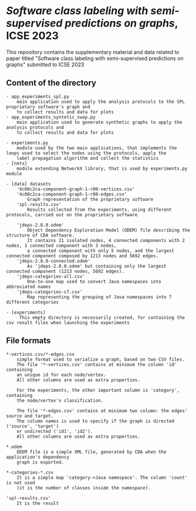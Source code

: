 # _Software class labeling with semi-supervised predictions on graphs_, ICSE 2023
This repository contains the supplementary material and data related to paper titled "Software class labeling with semi-supervised predictions on graphs" submitted to ICSE 2023

Content of the directory
------------------------

    - app_experiments_spl.py
        main application used to apply the analysis protocols to the SPL proprietary software's graph and
        to collect results and data for plots
    - app_experiments_syntetic_swap.py
        main application used to generate synthetic graphs to apply the analysis protocols and
        to collect results and data for plots

    - experiments.py
        module used by the two main applications, that implements the loops used to select the nodes using the protocols, apply the
        label propagation algorithm and collect the statistics
    - [netx]
        module extending NetworkX library, that is used by experiments.py module

    - [data] datasets
        '4c00c2ca-component-graph-1-r00-vertices.csv'
        '4c00c2ca-component-graph-1-r00-edges.csv'
            Graph representation of the proprietary software
        'spl-results.csv'
            Results collected from the experiments, using different protocols, carried out on the proprietary software

        'jdeps-2.8.0.odem'
            Object Dependency Exploration Model (ODEM) file describing the structure of CDA software.
            It contains 21 isolated nodes, 4 connected components with 2 nodes, 1 connected component with 3 nodes,
            a connected component with only 5 nodes, and the largest connected component composed by 1213 nodes and 5692 edges.
        'jdeps-2.8.0-connected.odem'
            As 'jdeps-2.8.0.odem' but containing only the largest connected component (1213 nodes, 5692 edges).
        'jdeps-categories-all.csv'
            One-to-one map used to convert Java namespaces into abbreviated names
        'jdeps-categories-c7.csv'
            Map representing the grouping of Java namespaces into 7 different categories

    - [experiments]
         This empty directory is necessarily created, for containing the csv result files when launching the experiments

File formats
------------

    *-vertices.csv/*-edges.csv
        simple format used to serialize a graph, based on two CSV files.
        The file '*-vertices.csv' contains at minimum the column 'id' containing
        an unique id for each node/vertex.
        All other columns are used as extra properties.

        For the experiments, the other important column is 'category', containing
        the node/vertex's classification.

        The file '*-edges.csv' contains at minimum two column: the edges' source and target.
        The column names is used to specify if the graph is directed ('source', 'target')
        or undirected ('id1', 'id2').
        All other columns are used as extra properties.

    *.odem
        ODEM file is a simple XML file, generated by CDA when the application's dependency
        graph is exported.

    *-categories-*.csv
        It is a simple map 'category->Java namespace'. The column 'count' is not used
        (it is the number of classes inside the namespace).

    'spl-results.csv'
        It is the result
